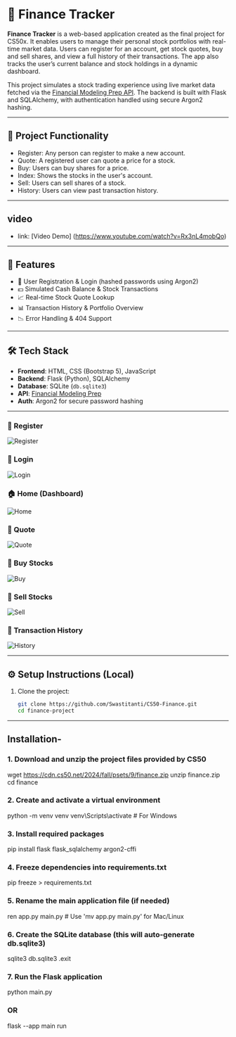 # 💸 Finance Tracker

**Finance Tracker** is a web-based application created as the final project for CS50x. It enables users to manage their personal stock portfolios with real-time market data. Users can register for an account, get stock quotes, buy and sell shares, and view a full history of their transactions. The app also tracks the user’s current balance and stock holdings in a dynamic dashboard.

This project simulates a stock trading experience using live market data fetched via the [Financial Modeling Prep API](https://financialmodelingprep.com/developer/docs/). The backend is built with Flask and SQLAlchemy, with authentication handled using secure Argon2 hashing.

---

## 🧠 Project Functionality

- Register: Any person can register to make a new account.
- Quote: A registered user can quote a price for a stock.
- Buy: Users can buy shares for a price.
- Index: Shows the stocks in the user's account.
- Sell: Users can sell shares of a stock.
- History: Users can view past transaction history.

---

## video
- link: [Video Demo] (https://www.youtube.com/watch?v=Rx3nL4mobQo)

---

## 🚀 Features

- 🔐 User Registration & Login (hashed passwords using Argon2)
- 💵 Simulated Cash Balance & Stock Transactions
- 📈 Real-time Stock Quote Lookup
- 📊 Transaction History & Portfolio Overview
- 📉 Error Handling & 404 Support

---

## 🛠️ Tech Stack

- **Frontend**: HTML, CSS (Bootstrap 5), JavaScript
- **Backend**: Flask (Python), SQLAlchemy
- **Database**: SQLite (`db.sqlite3`)
- **API**: [Financial Modeling Prep](https://financialmodelingprep.com/developer/docs)
- **Auth**: Argon2 for secure password hashing

---

### 📝 Register
![Register](static/screenshots/register.png)

### 🔐 Login
![Login](static/screenshots/login.png)

### 🏠 Home (Dashboard)
![Home](static/screenshots/home.png)

### 💬 Quote
![Quote](static/screenshots/quote.png)

### 🛒 Buy Stocks
![Buy](static/screenshots/buy.png)

### 💼 Sell Stocks
![Sell](static/screenshots/sell.png)

### 📜 Transaction History
![History](static/screenshots/history.png)

---

## ⚙️ Setup Instructions (Local)

1. Clone the project:
   ```bash
   git clone https://github.com/Swastitanti/CS50-Finance.git
   cd finance-project

---

## Installation-

### 1. Download and unzip the project files provided by CS50
wget https://cdn.cs50.net/2024/fall/psets/9/finance.zip
unzip finance.zip
cd finance

### 2. Create and activate a virtual environment
python -m venv venv
venv\Scripts\activate   # For Windows

### 3. Install required packages
pip install flask flask_sqlalchemy argon2-cffi

### 4. Freeze dependencies into requirements.txt
pip freeze > requirements.txt

### 5. Rename the main application file (if needed)
ren app.py main.py   # Use 'mv app.py main.py' for Mac/Linux

### 6. Create the SQLite database (this will auto-generate db.sqlite3)
sqlite3 db.sqlite3
.exit

### 7. Run the Flask application
python main.py
### OR
flask --app main run
